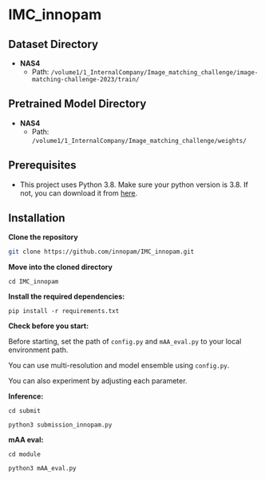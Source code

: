 # IMC_innopam

## Dataset Directory

- **NAS4**
  - Path: `/volume1/1_InternalCompany/Image_matching_challenge/image-matching-challenge-2023/train/`

## Pretrained Model Directory

- **NAS4**
  - Path: `/volume1/1_InternalCompany/Image_matching_challenge/weights/`

## Prerequisites

- This project uses Python 3.8. Make sure your python version is 3.8. If not, you can download it from [here](https://www.python.org/downloads/release/python-380/).

## Installation

**Clone the repository**
```bash
git clone https://github.com/innopam/IMC_innopam.git
```
**Move into the cloned directory**
```
cd IMC_innopam
```
**Install the required dependencies:**
```
pip install -r requirements.txt
```


**Check before you start:**

Before starting, set the path of ```config.py``` and ```mAA_eval.py``` to your local environment path.

You can use multi-resolution and model ensemble using ```config.py```. 

You can also experiment by adjusting each parameter.

**Inference:**
```
cd submit

python3 submission_innopam.py
```

**mAA eval:**
```
cd module

python3 mAA_eval.py
```
